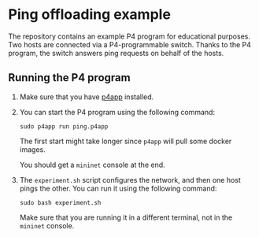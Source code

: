 
# Ping offloading example

The repository contains an example P4 program for educational purposes. Two hosts are connected via a P4-programmable switch. Thanks to the P4 program, the switch answers ping requests on behalf of the hosts.

## Running the P4 program

1. Make sure that you have [p4app](https://github.com/p4lang/p4app) installed.

2. You can start the P4 program using the following command:

    ```
    sudo p4app run ping.p4app
    ```

    The first start might take longer since `p4app` will pull some docker images.

    You should get a `mininet` console at the end.

3. The `experiment.sh` script configures the network, and then one host pings the other. You can run it using the following command:

    ```
    sudo bash experiment.sh
    ```

    Make sure that you are running it in a different terminal, not in the `mininet` console.
